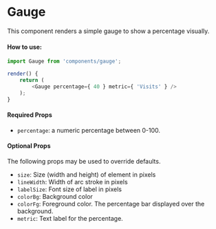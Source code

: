 # Gauge

This component renders a simple gauge to show a percentage visually.

#### How to use:

```js
import Gauge from 'components/gauge';

render() {
    return (
  		<Gauge percentage={ 40 } metric={ 'Visits' } />
    );
}
```

#### Required Props

- `percentage`: a numeric percentage between 0-100.

#### Optional Props

The following props may be used to override defaults.

- `size`: Size (width and height) of element in pixels
- `lineWidth`: Width of arc stroke in pixels
- `labelSize`: Font size of label in pixels
- `colorBg`: Background color
- `colorFg`: Foreground color. The percentage bar displayed over the background.
- `metric`: Text label for the percentage.

